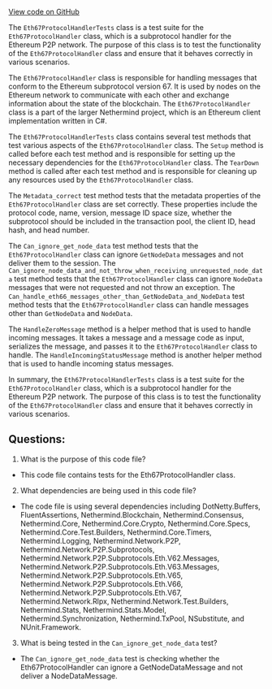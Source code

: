 [View code on GitHub](https://github.com/nethermindeth/nethermind/Nethermind.Network.Test/P2P/Subprotocols/Eth/V67/Eth67ProtocolHandlerTests.cs)

The `Eth67ProtocolHandlerTests` class is a test suite for the `Eth67ProtocolHandler` class, which is a subprotocol handler for the Ethereum P2P network. The purpose of this class is to test the functionality of the `Eth67ProtocolHandler` class and ensure that it behaves correctly in various scenarios.

The `Eth67ProtocolHandler` class is responsible for handling messages that conform to the Ethereum subprotocol version 67. It is used by nodes on the Ethereum network to communicate with each other and exchange information about the state of the blockchain. The `Eth67ProtocolHandler` class is a part of the larger Nethermind project, which is an Ethereum client implementation written in C#.

The `Eth67ProtocolHandlerTests` class contains several test methods that test various aspects of the `Eth67ProtocolHandler` class. The `Setup` method is called before each test method and is responsible for setting up the necessary dependencies for the `Eth67ProtocolHandler` class. The `TearDown` method is called after each test method and is responsible for cleaning up any resources used by the `Eth67ProtocolHandler` class.

The `Metadata_correct` test method tests that the metadata properties of the `Eth67ProtocolHandler` class are set correctly. These properties include the protocol code, name, version, message ID space size, whether the subprotocol should be included in the transaction pool, the client ID, head hash, and head number.

The `Can_ignore_get_node_data` test method tests that the `Eth67ProtocolHandler` class can ignore `GetNodeData` messages and not deliver them to the session. The `Can_ignore_node_data_and_not_throw_when_receiving_unrequested_node_data` test method tests that the `Eth67ProtocolHandler` class can ignore `NodeData` messages that were not requested and not throw an exception. The `Can_handle_eth66_messages_other_than_GetNodeData_and_NodeData` test method tests that the `Eth67ProtocolHandler` class can handle messages other than `GetNodeData` and `NodeData`.

The `HandleZeroMessage` method is a helper method that is used to handle incoming messages. It takes a message and a message code as input, serializes the message, and passes it to the `Eth67ProtocolHandler` class to handle. The `HandleIncomingStatusMessage` method is another helper method that is used to handle incoming status messages.

In summary, the `Eth67ProtocolHandlerTests` class is a test suite for the `Eth67ProtocolHandler` class, which is a subprotocol handler for the Ethereum P2P network. The purpose of this class is to test the functionality of the `Eth67ProtocolHandler` class and ensure that it behaves correctly in various scenarios.
## Questions: 
 1. What is the purpose of this code file?
- This code file contains tests for the Eth67ProtocolHandler class.

2. What dependencies are being used in this code file?
- The code file is using several dependencies including DotNetty.Buffers, FluentAssertions, Nethermind.Blockchain, Nethermind.Consensus, Nethermind.Core, Nethermind.Core.Crypto, Nethermind.Core.Specs, Nethermind.Core.Test.Builders, Nethermind.Core.Timers, Nethermind.Logging, Nethermind.Network.P2P, Nethermind.Network.P2P.Subprotocols, Nethermind.Network.P2P.Subprotocols.Eth.V62.Messages, Nethermind.Network.P2P.Subprotocols.Eth.V63.Messages, Nethermind.Network.P2P.Subprotocols.Eth.V65, Nethermind.Network.P2P.Subprotocols.Eth.V66, Nethermind.Network.P2P.Subprotocols.Eth.V67, Nethermind.Network.Rlpx, Nethermind.Network.Test.Builders, Nethermind.Stats, Nethermind.Stats.Model, Nethermind.Synchronization, Nethermind.TxPool, NSubstitute, and NUnit.Framework.

3. What is being tested in the `Can_ignore_get_node_data` test?
- The `Can_ignore_get_node_data` test is checking whether the Eth67ProtocolHandler can ignore a GetNodeDataMessage and not deliver a NodeDataMessage.